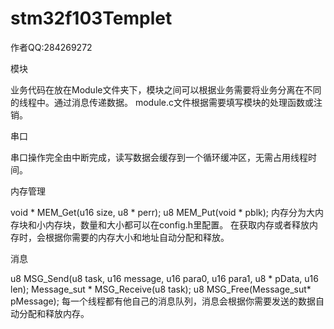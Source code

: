 # stm32f103Templet

作者QQ:284269272

模块

  业务代码在放在Module文件夹下，模块之间可以根据业务需要将业务分离在不同的线程中。通过消息传递数据。
  module.c文件根据需要填写模块的处理函数或注销。

串口

  串口操作完全由中断完成，读写数据会缓存到一个循环缓冲区，无需占用线程时间。

内存管理

  void * MEM_Get(u16 size, u8 * perr);
  u8 MEM_Put(void * pblk);
  内存分为大内存块和小内存块，数量和大小都可以在config.h里配置。
  在获取内存或者释放内存时，会根据你需要的内存大小和地址自动分配和释放。

消息

  u8 MSG_Send(u8 task, u16 message, u16 para0, u16 para1, u8 * pData, u16 len);
  Message_sut * MSG_Receive(u8 task);
  u8 MSG_Free(Message_sut* pMessage);
  每一个线程都有他自己的消息队列，消息会根据你需要发送的数据自动分配和释放内存。
